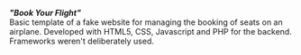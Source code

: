 ***"Book Your Flight"***
<br>
Basic template of a fake website for managing the booking of seats on an airplane. Developed with HTML5, CSS, Javascript and PHP for the backend. Frameworks weren't deliberately used.
